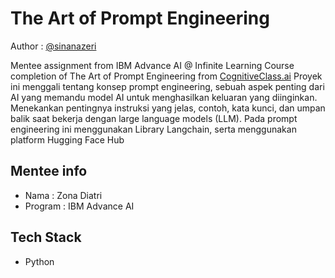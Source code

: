 
# The Art of Prompt Engineering

Author : [@sinanazeri](https://github.com/sinanazeri)



Mentee assignment from IBM Advance AI @ Infinite Learning Course completion of The Art of Prompt Engineering from [CognitiveClass.ai](https://cognitiveclass.ai/courses/course-v1:IBMSkillsNetwork+GPXX0TGVEN+v1) 
Proyek ini menggali tentang konsep prompt engineering, sebuah aspek penting dari AI yang memandu model AI untuk menghasilkan keluaran yang diinginkan. Menekankan pentingnya instruksi yang jelas, contoh, kata kunci, dan umpan balik saat bekerja dengan large language models  (LLM). Pada prompt engineering ini menggunakan Library Langchain, serta menggunakan platform Hugging Face Hub





## Mentee info
- Nama : Zona Diatri
- Program : IBM Advance AI

## Tech Stack
- Python
